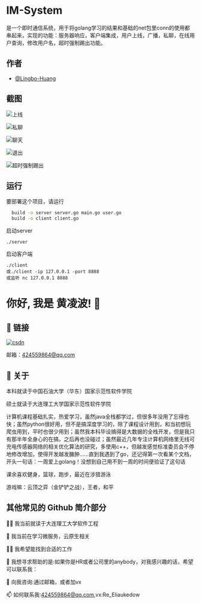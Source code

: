 
# IM-System

是一个即时通信系统，用于将golang学习的结果和基础的net包里conn的使用都串起来，实现的功能：服务器响应，客户端集成，用户上线，广播，私聊，在线用户查询，修改用户名，超时强制踢出功能。


## 作者

- [@Lingbo-Huang](https://www.github.com/octokatherine)


## 截图

![上线](https://github.com/Lingbo-Huang/Images/blob/main/img/00db6a3c112e083ae37a3e792aa9cba.png)

![私聊](https://github.com/Lingbo-Huang/Images/blob/main/img/51d1ce29e0396ae79b206cc09aa9948.png)

![聊天](https://github.com/Lingbo-Huang/Images/blob/main/img/c4895783d2b42c3ecfeb2a87d0c9e46.png)

![退出](https://github.com/Lingbo-Huang/Images/blob/main/img/6971b6f585cdc66bd77e31d39f80a9e.png)

![超时强制踢出](https://github.com/Lingbo-Huang/Images/blob/main/img/6f22b1c8d41516d942f158d89b63534.png)



## 运行

要部署这个项目，请运行

```bash
  build -o server server.go main.go user.go
  build -o client client.go
```
启动server
```
./server
```
启动客户端
```
./client
或./client -ip 127.0.0.1 -port 8888
或监听 nc 127.0.0.1 8888
```

# 你好, 我是 黄凌波! 👋


## 🔗 链接
[![csdn](https://img-home.csdnimg.cn/images/20201124032511.png)](https://blog.csdn.net/qq_16497423)

邮箱：424559864@qq.com

## 🚀 关于
本科就读于中国石油大学（华东）国家示范性软件学院

硕士就读于大连理工大学国家示范性软件学院

计算机课程基础扎实，热爱学习，虽然java全栈都学过，但很多年没用了忘得也快；虽然python很好用，但不是搞深度学习的，除了课程设计用到，和当初想玩爬虫用到，平时也很少用到；虽然我本科毕设搞得是大数据的全栈开发，但是我只有那半年全身心的在搞，之后再也没碰过；虽然最近几年专注计算机网络里无线可充电传感器网络的相关优化算法的研究，多使用c++，但越发感觉标准委员会不停地修改增加，使得开发越发臃肿......直到我遇到了go，还记得第一次看某个文档，开头一句话：一周爱上golang！没想到自己用不到一周的时间便验证了这句话

课余喜欢健身，篮球，跑步，最近在涉猎游泳

游戏嘛：云顶之弈（金铲铲之战），王者，和平

## 其他常见的 Github 简介部分
👩‍💻 我当前就读于大连理工大学软件工程

🧠 我当前在学习微服务，云原生相关

👯‍♀️ 我希望能找到合适的工作

🤔 我想寻求帮助的是:如果你是HR或者公司里的anybody，对我感兴趣的话，希望可以联系我：

💬 向我咨询:通过邮箱，或者加vx

📫 如何联系我:424559864@qq.com,vx:Re_Eliaukedow
